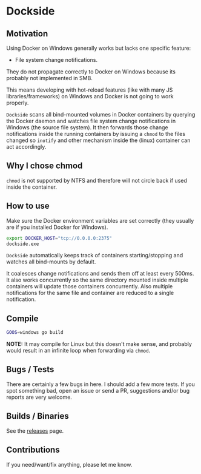 # Dockside

## Motivation

Using Docker on Windows generally works but lacks one specific feature:

* File system change notifications.

They do not propagate correctly to Docker on Windows because its probably not
implemented in SMB.

This means developing with hot-reload features (like with many JS
libraries/frameworks) on Windows and Docker is not going to work properly.

`Dockside` scans all bind-mounted volumes in Docker containers by querying the
Docker daemon and watches file system change notifications in Windows (the
source file system). It then forwards those change notifications inside the
running containers by issuing a `chmod` to the files changed so `inotify` and
other mechanism inside the (linux) container can act accordingly.

## Why I chose chmod

`chmod` is not supported by NTFS and therefore will not circle back if used
inside the container.

## How to use

Make sure the Docker environment variables are set correctly (they usually are
if you installed Docker for Windows).

```sh
export DOCKER_HOST="tcp://0.0.0.0:2375"
dockside.exe
```

`Dockside` automatically keeps track of containers starting/stopping and watches
all bind-mounts by default.

It coalesces change notifications and sends them off at least every 500ms. It
also works concurrently so the same directory mounted inside multiple containers
will update those containers concurrently. Also multiple notifications for the
same file and container are reduced to a single notification.

## Compile

```sh
GOOS=windows go build
```

**NOTE:** It may compile for Linux but this doesn't make sense, and probably
would result in an infinite loop when forwarding via `chmod`.

## Bugs / Tests

There are certainly a few bugs in here. I should add a few more tests. If you
spot something bad, open an issue or send a PR, suggestions and/or bug reports
are very welcome.

## Builds / Binaries

See the [releases](https://github.com/hoempf/dockside/releases) page.

## Contributions

If you need/want/fix anything, please let me know.
